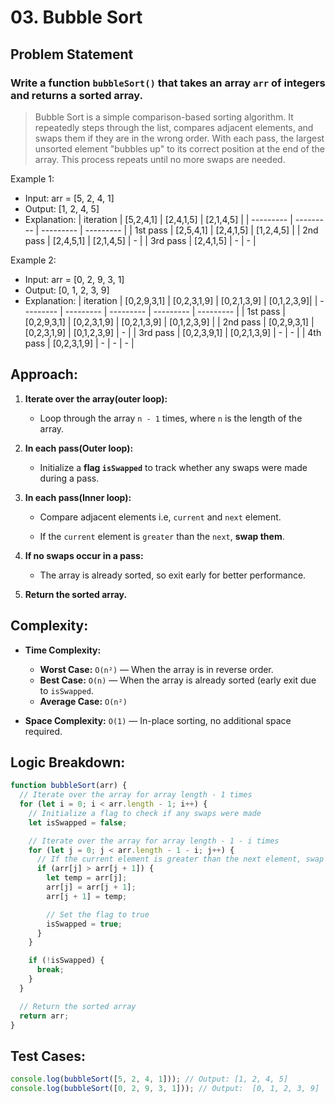 # 03. Bubble Sort

## Problem Statement

### Write a function `bubbleSort()` that takes an array `arr` of integers and returns a sorted array.

> Bubble Sort is a simple comparison-based sorting algorithm. It repeatedly steps through the list, compares adjacent elements, and swaps them if they are in the wrong order. With each pass, the largest unsorted element "bubbles up" to its correct position at the end of the array. This process repeats until no more swaps are needed.

Example 1:

- Input: arr = [5, 2, 4, 1]
- Output: [1, 2, 4, 5]
- Explanation:
  | iteration | [5,2,4,1] | [2,4,1,5] | [2,1,4,5] |
  | --------- | --------- | --------- | --------- |
  | 1st pass | [2,5,4,1] | [2,4,1,5] | [1,2,4,5] |
  | 2nd pass | [2,4,5,1] | [2,1,4,5] | - |
  | 3rd pass | [2,4,1,5] | - | - |

Example 2:

- Input: arr = [0, 2, 9, 3, 1]
- Output: [0, 1, 2, 3, 9]
- Explanation:
  | iteration | [0,2,9,3,1] | [0,2,3,1,9] | [0,2,1,3,9] | [0,1,2,3,9]|
  | --------- | --------- | --------- | --------- | --------- |
  | 1st pass | [0,2,9,3,1] | [0,2,3,1,9] | [0,2,1,3,9] | [0,1,2,3,9] |
  | 2nd pass | [0,2,9,3,1] | [0,2,3,1,9] | [0,1,2,3,9] | - |
  | 3rd pass | [0,2,3,9,1] | [0,2,1,3,9] | - | - |
  | 4th pass | [0,2,3,1,9] | - | - | - |

## Approach:

1. **Iterate over the array(outer loop):**

   - Loop through the array `n - 1` times, where `n` is the length of the array.

2. **In each pass(Outer loop):**

   - Initialize a **flag `isSwapped`** to track whether any swaps were made during a pass.

3. **In each pass(Inner loop):**

   - Compare adjacent elements i.e, `current` and `next` element.

   - If the `current` element is `greater` than the `next`, **swap them**.

4. **If no swaps occur in a pass:**

   - The array is already sorted, so exit early for better performance.

5. **Return the sorted array.**

## Complexity:

- **Time Complexity:**

  - **Worst Case:** `O(n²)` — When the array is in reverse order.
  - **Best Case:** `O(n)` — When the array is already sorted (early exit due to `isSwapped`.
  - **Average Case:** `O(n²)`

- **Space Complexity:** `O(1)` — In-place sorting, no additional space required.

## Logic Breakdown:

```javascript
function bubbleSort(arr) {
  // Iterate over the array for array length - 1 times
  for (let i = 0; i < arr.length - 1; i++) {
    // Initialize a flag to check if any swaps were made
    let isSwapped = false;

    // Iterate over the array for array length - 1 - i times
    for (let j = 0; j < arr.length - 1 - i; j++) {
      // If the current element is greater than the next element, swap them
      if (arr[j] > arr[j + 1]) {
        let temp = arr[j];
        arr[j] = arr[j + 1];
        arr[j + 1] = temp;

        // Set the flag to true
        isSwapped = true;
      }
    }

    if (!isSwapped) {
      break;
    }
  }

  // Return the sorted array
  return arr;
}
```

## Test Cases:

```javascript
console.log(bubbleSort([5, 2, 4, 1])); // Output: [1, 2, 4, 5]
console.log(bubbleSort([0, 2, 9, 3, 1])); // Output:  [0, 1, 2, 3, 9]
```
